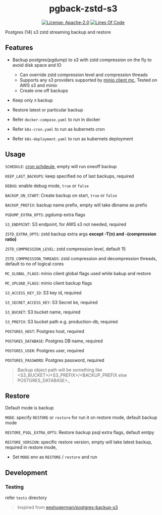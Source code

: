 <div align="center">
  <h1>pgback-zstd-s3</h1>

[![License: Apache-2.0](https://img.shields.io/github/license/pratikbin/pgback-zstd-s3.svg)](https://github.com/pratikbin/pgback-zstd-s3/blob/main/LICENSE)
[![Lines Of Code](https://img.shields.io/tokei/lines/github/pratikbin/pgback-zstd-s3)](https://github.com/pratikbin/pgback-zstd-s3)

</div>

Postgres (14) s3 zstd streaming backup and restore

## Features

* Backup postgres(pgdump) to s3 with zstd compression on the fly to avoid disk space and IO
  * Can override zstd compression level and compression threads
  * Supports any s3 providers supported by [minio client mc](https://min.io/docs/minio/linux/reference/minio-mc.html), Tested on AWS s3 and minio
  * Create one off backups
* Keep only `X` backup
* Restore latest or particular backup

* Refer `docker-compose.yaml` to run in docker
* Refer `k8s-cron.yaml` to run as kubernets cron
* Refer `k8s-deployment.yaml` to run as kubernets deployment

## Usage

`SCHEDULE`: [cron schdeule](https://pkg.go.dev/github.com/robfig/cron/v3), empty will run oneoff backup

`KEEP_LAST_BACKUPS`: keep specified no of last backups, required

`DEBUG`: enable debug mode, `true` or `false`

`BACKUP_ON_START`: Create backup on start, `true` or `false`

`BACKUP_PREFIX`: backup name prefix, empty will take dbname as prefix

`PGDUMP_EXTRA_OPTS`: pgdump extra flags

`S3_ENDPOINT`: S3 endpoint, for AWS s3 not needed, required

`ZSTD_EXTRA_OPTS`: zstd backup extra args **except -T(n) and -(compression ratio)**

`ZSTD_COMPRESSION_LEVEL`: zstd compression level, default 15

`ZSTD_COMPRESSION_THREADS`: zstd compression and decompression threads, default to no of logical cores

`MC_GLOBAL_FLAGS`: minio client global flags used while bakup and restore

`MC_UPLOAD_FLAGS`: minio client backup flags

`S3_ACCESS_KEY_ID`: S3 key id, required

`S3_SECRET_ACCESS_KEY`: S3 Secret ke, required

`S3_BUCKET`: S3 bucket name, required

`S3_PREFIX`: S3 bucket path e.g. production-db, required

`POSTGRES_HOST`: Postgres host, required

`POSTGRES_DATABASE`: Postgres DB name, required

`POSTGRES_USER`: Postgres user, required

`POSTGRES_PASSWORD`: Postgres password, required

> Backup object path will be something like
> <S3_BUCKET>/<S3_PREFIX>/<BACKUP_PREFIX else POSTGRES_DATABASE>_<TIMESTEMP>

## Restore

Default mode is backup

`MODE`: specify `RESTORE` or `restore` for run it on restore mode, default backup mode

`RESTORE_PSQL_EXTRA_OPTS`: Restore backup psql extra flags, default emtpy

`RESTORE_VERSION`: specific restore version, empty will take latest backup, required in restore mode,

* Set `MODE` env as `RESTORE` / `restore` and run

## Development

### Testing

refer `tests` directory

<!--

## TODO

- Add CI with triggers on package update, mc update etc
- Non streaming backups

-->

> Inspired from [eeshugerman/postgres-backup-s3](https://github.com/eeshugerman/postgres-backup-s3)
